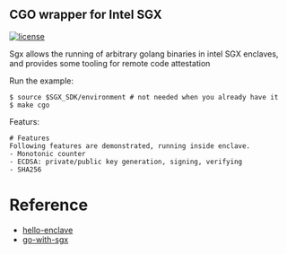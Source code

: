 ## CGO wrapper for Intel SGX

[![license](https://img.shields.io/github/license/mashape/apistatus.svg?style=flat-square)]()

Sgx allows the running of arbitrary golang binaries in intel SGX enclaves,
and provides some tooling for remote code attestation


Run the example:
```
$ source $SGX_SDK/environment # not needed when you already have it
$ make cgo
```

Featurs:
```
# Features
Following features are demonstrated, running inside enclave.
- Monotonic counter
- ECDSA: private/public key generation, signing, verifying
- SHA256
```

# Reference
- [hello-enclave](https://github.com/digawp/hello-enclave)
- [go-with-sgx](https://github.com/mjkim/go-with-intel-sgx)